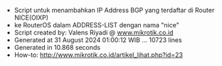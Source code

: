 - Script untuk menambahkan IP Address BGP yang terdaftar di Router NICE(OIXP)
- ke RouterOS dalam ADDRESS-LIST dengan nama "nice"
- Script created by: Valens Riyadi @ www.mikrotik.co.id
- Generated at 31 August 2024 01:00:12 WIB ... 10723 lines
- Generated in 10.868 seconds
- How-to: http://www.mikrotik.co.id/artikel_lihat.php?id=23
